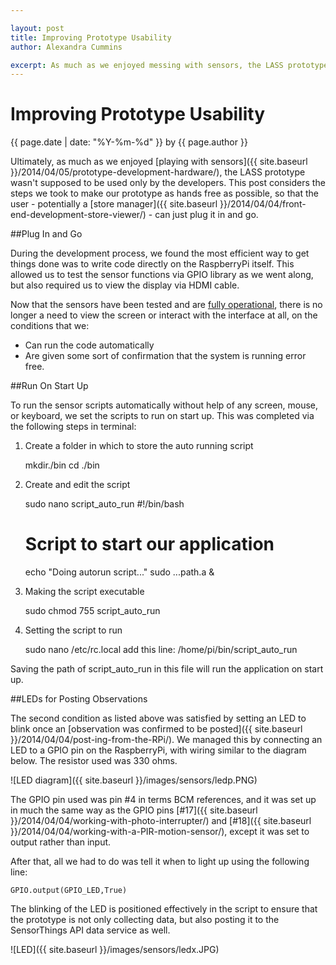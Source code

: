 ```yaml
--- 

layout: post
title: Improving Prototype Usability
author: Alexandra Cummins

excerpt: As much as we enjoyed messing with sensors, the LASS prototype wasn't supposed to be used only by the developers. This post considers the steps we took to make our prototype as hands free as possible, so that the user - potentially a store manager - can just plug it in and go.
---
```

# Improving Prototype Usability
<p class='blog-post-meta'>{{ page.date | date: "%Y-%m-%d" }} by {{ page.author }}</p>

Ultimately, as much as we enjoyed [playing with sensors]({{ site.baseurl }}/2014/04/05/prototype-development-hardware/), the LASS prototype wasn't supposed to be used only by the developers. This post considers the steps we took to make our prototype as hands free as possible, so that the user - potentially a [store manager]({{ site.baseurl }}/2014/04/04/front-end-development-store-viewer/) - can just plug it in and go.

##Plug In and Go

During the development process, we found the most efficient way to get things done was to write code directly on the RaspberryPi itself.  This allowed us to test the sensor functions via GPIO library as we went along, but also required us to view the display via HDMI cable.  

Now that the sensors have been tested and are [fully operational](https://encrypted-tbn1.gstatic.com/images?q=tbn:ANd9GcTmiml_wmLBeANGy9MOW8lsaHuxwfXtIpNuorQbyMOTvaHW8P4s), there is no longer a need to view the screen or interact with the interface at all, on the conditions that we:
 
* Can run the code automatically 
* Are given some sort of confirmation that the system is running error free.


##Run On Start Up

To run the sensor scripts automatically without help of any screen, mouse, or keyboard, we set the scripts to run on start up.  This was completed via the following steps in terminal:

1. Create a folder in which to store the auto running script

	mkdir./bin
	cd ./bin

2. Create and edit the script

	sudo nano script_auto_run
	#!/bin/bash
	# Script to start our application
	echo "Doing autorun script..."
	sudo ...path.a & 

3. Making the script executable

	sudo chmod 755 script_auto_run

4. Setting the script to run

	sudo nano /etc/rc.local
	add this line:
	/home/pi/bin/script_auto_run

Saving the path of script_auto_run in this file will run the application on start up.


##LEDs for Posting Observations

The second condition as listed above was satisfied by setting an LED to blink once an [observation was confirmed to be posted]({{ site.baseurl }}/2014/04/04/post-ing-from-the-RPi/).  We managed this by connecting an LED to a GPIO pin on the RaspberryPi, with wiring similar to the diagram below. The resistor used was 330 ohms.

![LED diagram]({{ site.baseurl }}/images/sensors/ledp.PNG)

The GPIO pin used was pin #4 in terms BCM references, and it was set up in much the same way as the GPIO pins [#17]({{ site.baseurl }}/2014/04/04/working-with-photo-interrupter/) and [#18]({{ site.baseurl }}/2014/04/04/working-with-a-PIR-motion-sensor/), except it was set to output rather than input.

After that, all we had to do was tell it when to light up using the following line:

	GPIO.output(GPIO_LED,True)

The blinking of the LED is positioned effectively in the script to ensure that the prototype is not only collecting data, but also posting it to the SensorThings API data service as well. 

![LED]({{ site.baseurl }}/images/sensors/ledx.JPG)